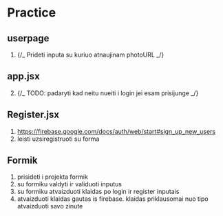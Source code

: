 # Practice

## userpage

1. {/_ Prideti inputa su kuriuo atnaujinam photoURL _/}

## app.jsx

2. {/_ TODO: padaryti kad neitu nueiti i login jei esam prisijunge _/}

## Register.jsx

1. https://firebase.google.com/docs/auth/web/start#sign_up_new_users
2. leisti uzsiregistruoti su forma

## Formik

1. prisideti i projekta formik
2. su formiku valdyti ir validuoti inputus
3. su formiku atvaizduoti klaidas po login ir register inputais
4. atvaizduoti klaidas gautas is firebase. klaidas priklausomai nuo tipo atvaizduoti savo zinute
